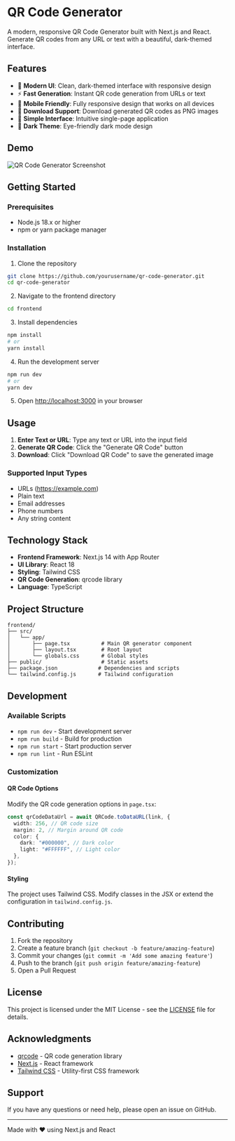 # QR Code Generator

A modern, responsive QR Code Generator built with Next.js and React. Generate QR codes from any URL or text with a beautiful, dark-themed interface.

## Features

- 🎨 **Modern UI**: Clean, dark-themed interface with responsive design
- ⚡ **Fast Generation**: Instant QR code generation from URLs or text
- 📱 **Mobile Friendly**: Fully responsive design that works on all devices
- 💾 **Download Support**: Download generated QR codes as PNG images
- 🎯 **Simple Interface**: Intuitive single-page application
- 🌙 **Dark Theme**: Eye-friendly dark mode design

## Demo

![QR Code Generator Screenshot](./demo/screenshot.png)

## Getting Started

### Prerequisites

- Node.js 18.x or higher
- npm or yarn package manager

### Installation

1. Clone the repository

```bash
git clone https://github.com/yourusername/qr-code-generator.git
cd qr-code-generator
```

2. Navigate to the frontend directory

```bash
cd frontend
```

3. Install dependencies

```bash
npm install
# or
yarn install
```

4. Run the development server

```bash
npm run dev
# or
yarn dev
```

5. Open [http://localhost:3000](http://localhost:3000) in your browser

## Usage

1. **Enter Text or URL**: Type any text or URL into the input field
2. **Generate QR Code**: Click the "Generate QR Code" button
3. **Download**: Click "Download QR Code" to save the generated image

### Supported Input Types

- URLs (https://example.com)
- Plain text
- Email addresses
- Phone numbers
- Any string content

## Technology Stack

- **Frontend Framework**: Next.js 14 with App Router
- **UI Library**: React 18
- **Styling**: Tailwind CSS
- **QR Code Generation**: qrcode library
- **Language**: TypeScript

## Project Structure

```
frontend/
├── src/
│   └── app/
│       ├── page.tsx          # Main QR generator component
│       ├── layout.tsx        # Root layout
│       └── globals.css       # Global styles
├── public/                   # Static assets
├── package.json             # Dependencies and scripts
└── tailwind.config.js       # Tailwind configuration
```

## Development

### Available Scripts

- `npm run dev` - Start development server
- `npm run build` - Build for production
- `npm run start` - Start production server
- `npm run lint` - Run ESLint

### Customization

#### QR Code Options

Modify the QR code generation options in `page.tsx`:

```typescript
const qrCodeDataUrl = await QRCode.toDataURL(link, {
  width: 256, // QR code size
  margin: 2, // Margin around QR code
  color: {
    dark: "#000000", // Dark color
    light: "#FFFFFF", // Light color
  },
});
```

#### Styling

The project uses Tailwind CSS. Modify classes in the JSX or extend the configuration in `tailwind.config.js`.

## Contributing

1. Fork the repository
2. Create a feature branch (`git checkout -b feature/amazing-feature`)
3. Commit your changes (`git commit -m 'Add some amazing feature'`)
4. Push to the branch (`git push origin feature/amazing-feature`)
5. Open a Pull Request

## License

This project is licensed under the MIT License - see the [LICENSE](LICENSE) file for details.

## Acknowledgments

- [qrcode](https://github.com/soldair/node-qrcode) - QR code generation library
- [Next.js](https://nextjs.org/) - React framework
- [Tailwind CSS](https://tailwindcss.com/) - Utility-first CSS framework

## Support

If you have any questions or need help, please open an issue on GitHub.

---

Made with ❤️ using Next.js and React
